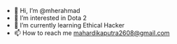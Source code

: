 - 👋 Hi, I’m @mherahmad
- 👀 I’m interested in Dota 2
- 🌱 I’m currently learning Ethical Hacker
- 📫 How to reach me mahardikaputra2608@gmail.com

<!---
mherahmad/mherahmad is a ✨ special ✨ repository because its `README.md` (this file) appears on your GitHub profile.
You can click the Preview link to take a look at your changes.
--->
